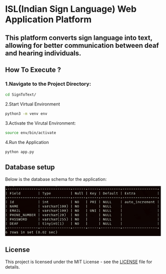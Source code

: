# ISL(Indian Sign Language) Web Application Platform
## This platform converts sign language into text, allowing for better communication between deaf and hearing individuals.

## How To Execute ?
### 1.Navigate to the Project Directory:
```bash
cd SignToText/
```

2.Start Virtual Environment
```bash
python3 -m venv env
```

3.Activate the Virutal Environment:
```bash
source env/bin/activate
```

4.Run the Application
```bash
python app.py
```

## Database setup
Below is the database schema for the application:

![Database Setup](images/Database.png)

## License

This project is licensed under the MIT License - see the [LICENSE](LICENSE) file for details.
